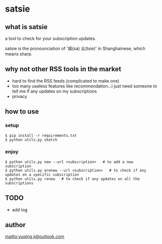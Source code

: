 # satsie

## what is satsie

a tool to check for your subscription updates.

satsie is the pronounciation of '飒(sa) 尖(tsie)' in Shanghainese, which means sharp.

## why not other RSS tools in the market

- hard to find the RSS feeds (complicated to make one)
- too many useless features like recommendation...i just need someone to tell me if any updates on my subscriptions
- privacy

## how to use

### setup

```
$ pip install -r requirements.txt
$ python utils.py sketch
```

### enjoy

```
$ python utils.py new --url <subscription>   # to add a new subscription
$ python utils.py arenew --url <subscription>   # to check if any updates on a specific subscription
$ python utils.py renew   # to check if any updates on all the subscriptions
```

## TODO

- add log

## author

<mailto:yuqing.ji@outlook.com>
